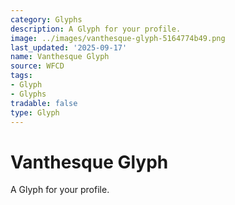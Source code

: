 ```yaml
---
category: Glyphs
description: A Glyph for your profile.
image: ../images/vanthesque-glyph-5164774b49.png
last_updated: '2025-09-17'
name: Vanthesque Glyph
source: WFCD
tags:
- Glyph
- Glyphs
tradable: false
type: Glyph
---
```


# Vanthesque Glyph

A Glyph for your profile.

